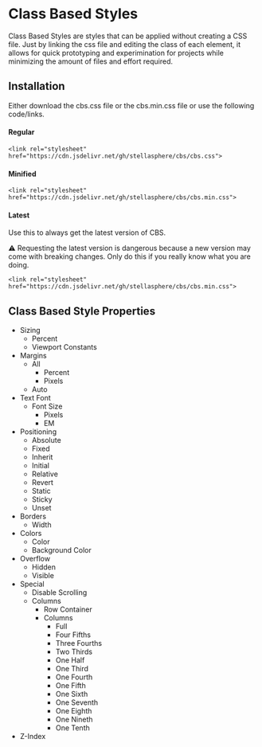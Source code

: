 # Class Based Styles
Class Based Styles are styles that can be applied without creating a CSS file. Just by linking the css file and editing the class of each element, it allows for quick prototyping and experimination for projects while minimizing the amount of files and effort required.

## Installation

Either download the cbs.css file or the cbs.min.css file or use the following code/links.
#### Regular 
```
<link rel="stylesheet" href="https://cdn.jsdelivr.net/gh/stellasphere/cbs/cbs.css">
```
#### Minified 
```
<link rel="stylesheet" href="https://cdn.jsdelivr.net/gh/stellasphere/cbs/cbs.min.css">
```
#### Latest
Use this to always get the latest version of CBS.

:warning: Requesting the latest version is dangerous because a new version may come with breaking changes. Only do this if you really know what you are doing.
```
<link rel="stylesheet" href="https://cdn.jsdelivr.net/gh/stellasphere/cbs/cbs.min.css">
```

## Class Based Style Properties
- Sizing
  - Percent
  - Viewport Constants
- Margins
  - All 
    - Percent
    - Pixels
  - Auto
- Text Font
  - Font Size
    - Pixels
    - EM
- Positioning
  - Absolute
  - Fixed
  - Inherit
  - Initial
  - Relative
  - Revert
  - Static
  - Sticky
  - Unset
- Borders
  - Width
- Colors
  - Color
  - Background Color
- Overflow
  - Hidden
  - Visible
- Special
  - Disable Scrolling
  - Columns
    - Row Container
    - Columns
      - Full
      - Four Fifths
      - Three Fourths
      - Two Thirds
      - One Half
      - One Third
      - One Fourth
      - One Fifth
      - One Sixth
      - One Seventh
      - One Eighth
      - One Nineth
      - One Tenth
- Z-Index
